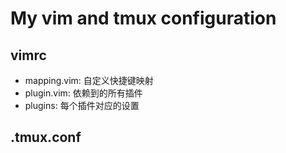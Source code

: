 # My vim and tmux configuration #

## vimrc ##

* mapping.vim: 自定义快捷键映射 
* plugin.vim: 依赖到的所有插件
* plugins: 每个插件对应的设置

## .tmux.conf ##

